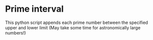 # Prime interval
This python script appends each prime number between the specified upper and lower limit (May take some time for astronomically large numbers!)